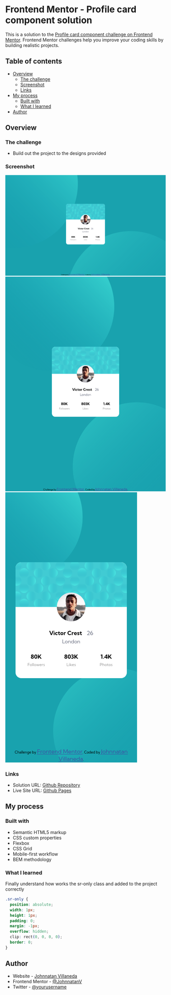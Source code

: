 # Frontend Mentor - Profile card component solution

This is a solution to the [Profile card component challenge on Frontend Mentor](https://www.frontendmentor.io/challenges/profile-card-component-cfArpWshJ). Frontend Mentor challenges help you improve your coding skills by building realistic projects.

## Table of contents

- [Overview](#overview)
  - [The challenge](#the-challenge)
  - [Screenshot](#screenshot)
  - [Links](#links)
- [My process](#my-process)
  - [Built with](#built-with)
  - [What I learned](#what-i-learned)
- [Author](#author)

## Overview

### The challenge

- Build out the project to the designs provided

### Screenshot

![Desktop](/Finish-Project/profile-desktop-screen.png)
![Tablet](/Finish-Project/profile-tablet-screen.png)
![Mobile](/Finish-Project/profile-mobile-screen.png)

### Links

- Solution URL: [Github Repository](https://github.com/JohnnatanV/profile-card-component)
- Live Site URL: [Github Pages](https://johnnatanv.github.io/profile-card-component)

## My process

### Built with

- Semantic HTML5 markup
- CSS custom properties
- Flexbox
- CSS Grid
- Mobile-first workflow
- BEM methodology

### What I learned

Finally understand how works the sr-only class and added to the project correctly

```css
.sr-only {
  position: absolute;
  width: 1px;
  height: 1px;
  padding: 0;
  margin: -1px;
  overflow: hidden;
  clip: rect(0, 0, 0, 0);
  border: 0;
}
```

## Author

- Website - [Johnnatan Villaneda](https://github.com/JohnnatanV)
- Frontend Mentor - [@JohnnatanV](https://www.frontendmentor.io/profile/JohnnatanV)
- Twitter - [@yourusername](https://www.twitter.com/yourusername)
